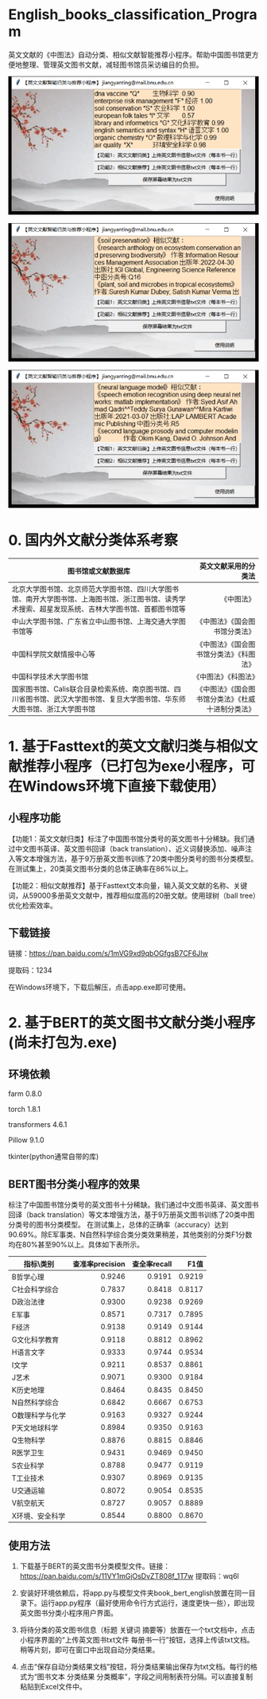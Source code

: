# English_books_classification_Program
英文文献的《中图法》自动分类、相似文献智能推荐小程序。帮助中国图书馆更方便地整理、管理英文图书文献，减轻图书馆员采访编目的负担。


![英文文献自动分类小程序1](https://github.com/JiangYanting/English_books_classification_Program/blob/main/00.png)

![英文文献自动分类小程序2](https://github.com/JiangYanting/English_books_classification_Program/blob/main/02.png)

![英文文献自动分类小程序3](https://github.com/JiangYanting/English_books_classification_Program/blob/main/03.png)

# 0. 国内外文献分类体系考察

|图书馆或文献数据库|英文文献采用的分类法|
|-|-:|
北京大学图书馆、北京师范大学图书馆、四川大学图书馆、南开大学图书馆、上海图书馆、浙江图书馆、读秀学术搜索、超星发现系统、吉林大学图书馆、首都图书馆等|《中图法》|
中山大学图书馆、广东省立中山图书馆、上海交通大学图书馆等|《中图法》《国会图书馆分类法》|
中国科学院文献情报中心等|《中图法》《国会图书馆分类法》《科图法》|
中国科学技术大学图书馆|《中图法》《科图法》|
国家图书馆、Calis联合目录检索系统、南京图书馆、四川省图书馆、武汉大学图书馆、复旦大学图书馆、华东师大图书馆、浙江大学图书馆|《中图法》《国会图书馆分类法》《杜威十进制分类法》|


# 1. 基于Fasttext的英文文献归类与相似文献推荐小程序（已打包为exe小程序，可在Windows环境下直接下载使用）

## 小程序功能
  
   【功能1：英文文献归类】标注了中国图书馆分类号的英文图书十分稀缺。我们通过中文图书英译、英文图书回译（back translation）、近义词替换添加、噪声注入等文本增强方法，基于9万册英文图书训练了20类中图分类号的图书分类模型。在测试集上，20类英文图书分类的总体正确率在86%以上。
   
   【功能2：相似文献推荐】基于Fasttext文本向量，输入英文文献的名称、关键词，从59000多册英文文献中，推荐相似度高的20册文献。使用球树（ball tree）优化检索效率。
   
## 下载链接

  链接：https://pan.baidu.com/s/1mVG9xd9qbOGfgsB7CF6JIw 
  
  提取码：1234

  
  在Windows环境下，下载后解压，点击app.exe即可使用。




# 2. 基于BERT的英文图书文献分类小程序(尚未打包为.exe)

## 环境依赖
farm  0.8.0

torch 1.8.1

transformers  4.6.1

Pillow  9.1.0

tkinter(python通常自带的库)

## BERT图书分类小程序的效果

  标注了中国图书馆分类号的英文图书十分稀缺。我们通过中文图书英译、英文图书回译（back translation）等文本增强方法，基于9万册英文图书训练了20类中图分类号的图书分类模型。
  在测试集上，总体的正确率（accuracy）达到90.69%。除E军事类、N自然科学综合类分类效果稍差，其他类别的分类F1分数均在80%甚至90%以上。具体如下表所示。
  
  |指标\类别|查准率precision|查全率recall|F1值|   
|-|-:|-:|-:| 
B哲学心理|0.9246|0.9191|0.9219|
C社会科学综合|0.7837|0.8418|0.8117|
D政治法律|0.9300|0.9238|0.9269|
E军事|0.8571|0.7317|0.7895|
F经济|0.9138|0.9149|0.9144|
G文化科学教育|0.9118|0.8812|0.8962|
H语言文字|0.9333|0.9744|0.9534|
I文学|0.9211|0.8537|0.8861|
J艺术|0.9071|0.9300|0.9184|
K历史地理|0.8464|0.8435|0.8450|
N自然科学综合|0.6842|0.6667|0.6753|
O数理科学与化学|0.9163|0.9327|0.9244|
P天文地球科学|0.8984|0.9350|0.9163|
Q生物科学|0.8876|0.8815|0.8846|
R医学卫生|0.9431|0.9469|0.9450|
S农业科学|0.8788|0.9477|0.9119|
T工业技术|0.9307|0.8969|0.9135|
U交通运输|0.8072|0.9054|0.8535|
V航空航天|0.8727|0.9057|0.8889|
X环境、安全科学|0.8544|0.8800|0.8670|






## 使用方法
  1. 下载基于BERT的英文图书分类模型文件。链接：https://pan.baidu.com/s/11VY1mGjOsDvZT808f_1T7w   提取码：wq6l

  2. 安装好环境依赖后，将app.py与模型文件夹book_bert_english放置在同一目录下。运行app.py程序（最好使用命令行方式运行，速度更快一些），即出现英文图书分类小程序用户界面。

  3. 将待分类的英文图书信息（标题 关键词 摘要等）放置在一个txt文档中，点击小程序界面的“上传英文图书txt文件 每册书一行”按钮，选择上传该txt文档。稍等片刻，即可在窗口中出现自动分类结果。

  4. 点击“保存自动分类结果文档”按钮，将分类结果输出保存为txt文档。每行的格式为“图书文本  分类结果  分类概率”，字段之间用制表符分隔。可以直接复制粘贴到Excel文件中。
